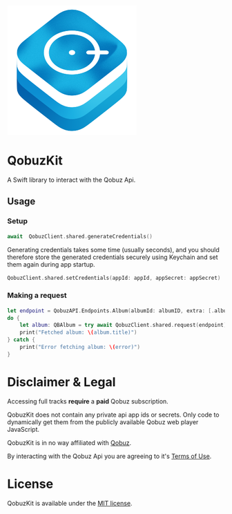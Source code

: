 ![QobuzKitIcon](Assets/QobuzKitSmall@2x.png)
# QobuzKit

A Swift library to interact with the Qobuz Api.

## Usage

### Setup
```swift
await  QobuzClient.shared.generateCredentials()
```

Generating credentials takes some time (usually seconds), and you should therefore store the generated credentials securely using Keychain and set them again during app startup.

```swift
QobuzClient.shared.setCredentials(appId: appId, appSecret: appSecret)
```

### Making a request
```swift
let endpoint = QobuzAPI.Endpoints.Album(albumId: albumID, extra: [.albumsSameArtist, .trackIds])
do {
	let album: QBAlbum = try await QobuzClient.shared.request(endpoint)
	print("Fetched album: \(album.title)") 
} catch { 
	print("Error fetching album: \(error)") 
}
```
# Disclaimer & Legal
Accessing full tracks **require** a **paid** Qobuz subscription.

QobuzKit does not contain any private api app ids or secrets. Only code to dynamically get them from the publicly available Qobuz web player JavaScript.

QobuzKit is in no way affiliated with [Qobuz](https://www.qobuz.com).

By interacting with the Qobuz Api you are agreeing to it's [Terms of Use](http://static.qobuz.com/apps/api/QobuzAPI-TermsofUse.pdf).

# License
QobuzKit is available under the [MIT license](LICENSE).
